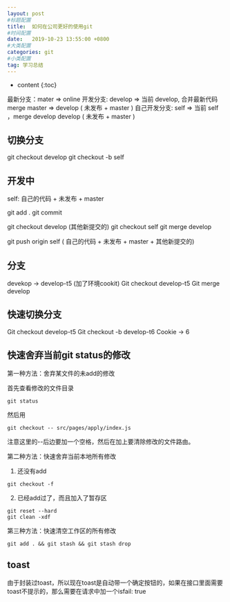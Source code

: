 ```yaml
---
layout: post
#标题配置
title:  如何在公司更好的使用git
#时间配置
date:   2019-10-23 13:55:00 +0800
#大类配置
categories: git
#小类配置
tag: 学习总结
---
```


* content
{:toc}

最新分支：mater => online
开发分支: develop => 当前 develop, 合并最新代码 merge master  => develop ( 未发布 + master )
自己开发分支: self => 当前 self ，merge develop develop ( 未发布 + master )

切换分支
-----

git checkout develop
git checkout -b self


开发中
---

self: 自己的代码 +  未发布 + master 

git add .
git commit


git checkout develop (其他新提交的)
git checkout self
git merge develop

git push origin self ( 自己的代码 +  未发布 + master +  其他新提交的)


分支
-----
devekop -> develop-t5 (加了环境cookit)
Git checkout develop-t5
Git merge develop

快速切换分支
-----
Git checkout develop-t5
Git checkout -b develop-t6
Cookie -> 6

快速舍弃当前git status的修改
------
第一种方法：舍弃某文件的未add的修改

首先查看修改的文件目录
```git
git status
``` 
然后用
```git
git checkout -- src/pages/apply/index.js
```
注意这里的--后边要加一个空格，然后在加上要清除修改的文件路由。

第二种方法：快速舍弃当前本地所有修改

1. 还没有add
```git
git checkout -f
```
2. 已经add过了，而且加入了暂存区
```git
git reset --hard 
git clean -xdf
```
第三种方法：快速清空工作区的所有修改

```git
git add . && git stash && git stash drop
```


toast
-----
由于封装过toast，所以现在toast是自动带一个确定按钮的，如果在接口里面需要toast不提示的，那么需要在请求中加一个isfail: true


